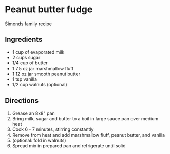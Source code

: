 # Peanut butter fudge

Simonds family recipe

## Ingredients

- 1 cup of evaporated milk
- 2 cups sugar
- 1/4 cup of butter
- 1 7.5 oz jar marshmallow fluff
- 1 12 oz jar smooth peanut butter
- 1 tsp vanilla
- 1/2 cup walnuts (optional)

## Directions

1. Grease an 8x8" pan
2. Bring milk, sugar and butter to a boil in large sauce pan over medium heat
3. Cook 6 - 7 minutes, stirring constantly
4. Remove from heat and add marshmallow fluff, peanut butter, and vanilla
5. (optional: fold in walnuts)
6. Spread mix in prepared pan and refrigerate until solid